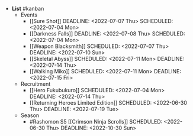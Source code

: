 - **List** #kanban
	- Events
		- [[Sure Shot]]
		  DEADLINE: <2022-07-07 Thu>
		  SCHEDULED: <2022-07-04 Mon>
		- [[Darkness Falls]]
		  DEADLINE: <2022-07-08 Thu>
		  SCHEDULED: <2022-07-04 Mon>
		- [[Weapon Blacksmith]]
		  SCHEDULED: <2022-07-07 Thu>
		  DEADLINE: <2022-07-10 Sun>
		- [[Skeletal Abyss]]
		  SCHEDULED: <2022-07-11 Mon>
		  DEADLINE: <2022-07-14 Thu>
		- [[Walking Miko]]
		  SCHEDULED: <2022-07-11 Mon>
		  DEADLINE: <2022-07-15 Fri>
	- Recruitment
		- [[Hero Fukubukuro]]
		  SCHEDULED: <2022-07-04 Mon>
		  DEADLINE: <2022-07-14 Thu>
		- [[Returning Heroes Limited Edition]]
		  SCHEDULED: <2022-06-30 Thu>
		  DEADLINE: <2022-07-19 Tue>
	- Season
		- #Rashomon S5 [[Crimson Ninja Scrolls]]
		  SCHEDULED: <2022-06-30 Thu>
		  DEADLINE: <2022-10-30 Sun>
